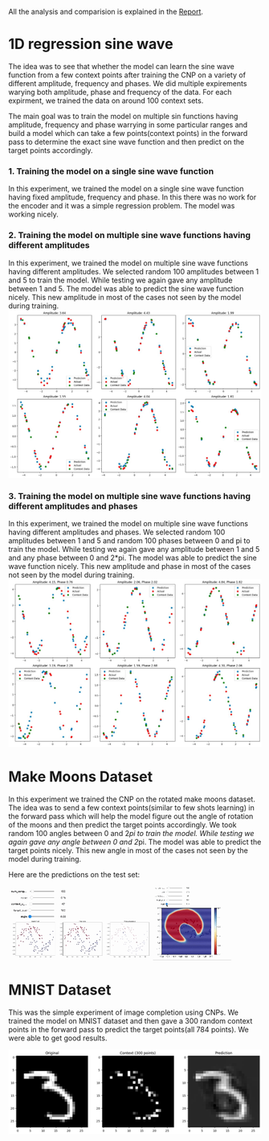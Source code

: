 All the analysis and comparision is explained in the [Report](https://github.com/chirag-25/CNP/blob/main/Report.pdf).
# 1D regression sine wave

The idea was to see that whether the model can learn the sine wave function from a few context points after training the CNP on a variety of different amplitude, frequency and phases. We did multiple expirements warying both amplitude, phase and frequency of the data. For each expirment, we trained the data on around 100 context sets. 

The main goal was to train the model on multiple sin functions having amplitude, frequency and phase warrying in some particular ranges and build a model which can take a few points(context points) in the forward pass to determine the exact sine wave function and then predict on the target points accordingly. 


### 1. Training the model on a single sine wave function
In this experiment, we trained the model on a single sine wave function having fixed amplitude, frequency and phase. In this there was no work for the encoder and it was a simple regression problem. The model was working nicely. 


### 2. Training the model on multiple sine wave functions having different amplitudes
In this experiment, we trained the model on multiple sine wave functions having different amplitudes. We selected random 100 amplitudes between 1 and 5 to train the model. While testing we again gave any amplitude between 1 and 5. The model was able to predict the sine wave function nicely. This new amplitude in most of the cases not seen by the model during training.
![Varrying Amplitude](plots/amplitude.jpeg)


### 3. Training the model on multiple sine wave functions having different amplitudes and phases
In this experiment, we trained the model on multiple sine wave functions having different amplitudes and phases. We selected random 100 amplitudes between 1 and 5 and random 100 phases between 0 and pi to train the model. While testing we again gave any amplitude between 1 and 5 and any phase between 0 and 2*pi. The model was able to predict the sine wave function nicely. This new amplitude and phase in most of the cases not seen by the model during training.
![Varrying Amplitude and Phase](plots/ap.jpeg)



# Make Moons Dataset
In this experiment we trained the CNP on the rotated make moons dataset. The idea was to send a few context points(similar to few shots learning) in the forward pass which will help the model figure out the angle of rotation of the moons and then predict the target points accordingly. We took random 100 angles between 0 and 2*pi to train the model. While testing we again gave any angle between 0 and 2*pi. The model was able to predict the target points nicely. This new angle in most of the cases not seen by the model during training.

Here are the predictions on the test set:

![make_moons](plots/makemoons.gif)
![Decision Surface](plots/decision_surface.gif)


# MNIST Dataset
This was the simple experiment of image completion using CNPs. We trained the model on MNIST dataset and then gave a 300 random context points in the forward pass to predict the target points(all 784 points). We were able to get good results.

![MNIST](plots/mnist.png)
